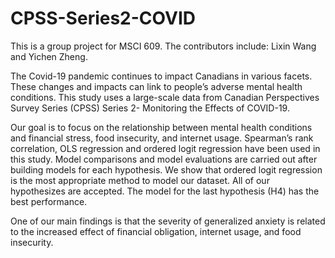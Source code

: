 # CPSS-Series2-COVID

This is a group project for MSCI 609. The contributors include: Lixin Wang and Yichen Zheng. 

The Covid-19 pandemic continues to impact Canadians in various facets. These changes and impacts can link to people’s adverse mental health conditions. This study uses a large-scale data from Canadian Perspectives Survey Series (CPSS) Series 2- Monitoring the Effects of COVID-19. 

Our goal is to focus on the relationship between mental health conditions and financial stress, food insecurity, and internet usage. Spearman’s rank correlation, OLS regression and ordered logit regression have been used in this study. Model comparisons and model evaluations are carried out after building models for each hypothesis. We show that ordered logit regression is the most appropriate method to model our dataset. All of our hypothesizes are accepted. The model for the last hypothesis (H4) has the best performance. 

One of our main findings is that the severity of generalized anxiety is related to the increased effect of financial obligation, internet usage, and food insecurity.
